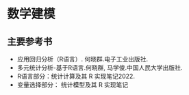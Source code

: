 # 数学建模

## 主要参考书
- 应用回归分析（R语言）. 何晓群.电子工业出版社.
- 多元统计分析-基于R语言.何晓群, 马学俊.中国人民大学出版社.
- R语言部分：统计计算及其 R 实现笔记2022.
- 变量选择部分： 统计模型及其 R 实现笔记


